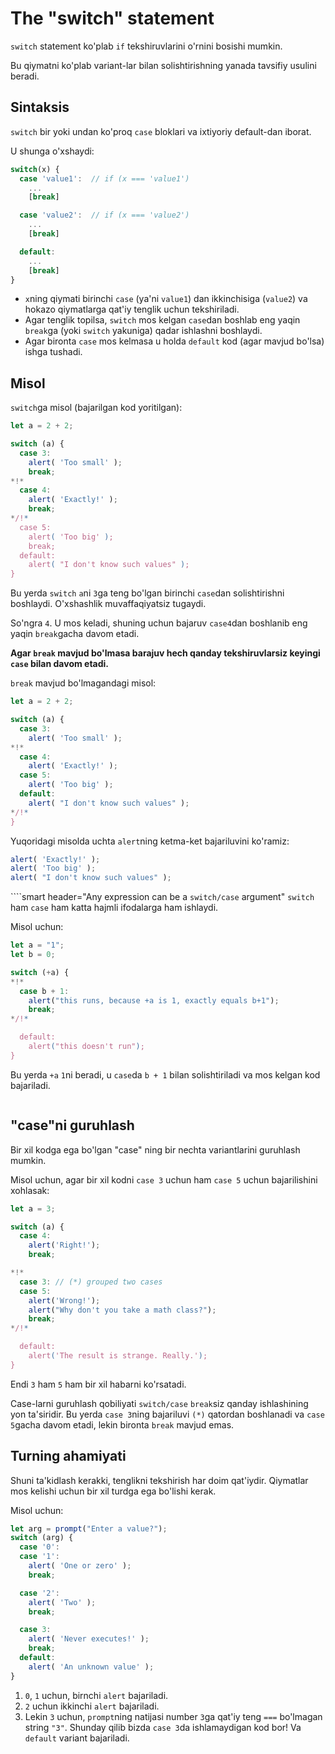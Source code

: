 # The "switch" statement

`switch` statement ko'plab `if` tekshiruvlarini o'rnini bosishi mumkin.

Bu qiymatni ko'plab variant-lar bilan solishtirishning yanada tavsifiy usulini beradi.

## Sintaksis

`switch` bir yoki undan ko'proq `case` bloklari va ixtiyoriy default-dan iborat.
 
U shunga o'xshaydi:

```js no-beautify
switch(x) {
  case 'value1':  // if (x === 'value1')
    ...
    [break]

  case 'value2':  // if (x === 'value2')
    ...
    [break]

  default:
    ...
    [break]
}
```

- `x`ning qiymati birinchi `case` (ya'ni `value1`) dan ikkinchisiga (`value2`) va hokazo qiymatlarga qat'iy tenglik uchun tekshiriladi.
- Agar tenglik topilsa, `switch` mos kelgan `case`dan boshlab eng yaqin `break`ga (yoki `switch` yakuniga) qadar ishlashni boshlaydi.
- Agar bironta `case` mos kelmasa u holda `default` kod (agar mavjud bo'lsa) ishga tushadi.

## Misol

`switch`ga misol (bajarilgan kod yoritilgan):

```js run
let a = 2 + 2;

switch (a) {
  case 3:
    alert( 'Too small' );
    break;
*!*
  case 4:
    alert( 'Exactly!' );
    break;
*/!*
  case 5:
    alert( 'Too big' );
    break;
  default:
    alert( "I don't know such values" );
}
```

Bu yerda `switch` `a`ni `3`ga teng bo'lgan birinchi `case`dan solishtirishni boshlaydi. O'xshashlik muvaffaqiyatsiz tugaydi.

So'ngra `4`. U mos keladi, shuning uchun bajaruv `case4`dan boshlanib eng yaqin `break`gacha davom etadi.

**Agar `break` mavjud bo'lmasa barajuv hech qanday tekshiruvlarsiz keyingi `case` bilan davom etadi.**

`break` mavjud bo'lmagandagi misol:

```js run
let a = 2 + 2;

switch (a) {
  case 3:
    alert( 'Too small' );
*!*
  case 4:
    alert( 'Exactly!' );
  case 5:
    alert( 'Too big' );
  default:
    alert( "I don't know such values" );
*/!*
}
```

Yuqoridagi misolda uchta `alert`ning  ketma-ket bajariluvini ko'ramiz:

```js
alert( 'Exactly!' );
alert( 'Too big' );
alert( "I don't know such values" );
```

````smart header="Any expression can be a `switch/case` argument"
`switch` ham `case` ham katta hajmli ifodalarga ham ishlaydi.

Misol uchun:

```js run
let a = "1";
let b = 0;

switch (+a) {
*!*
  case b + 1:
    alert("this runs, because +a is 1, exactly equals b+1");
    break;
*/!*

  default:
    alert("this doesn't run");
}
```
Bu yerda `+a` `1`ni beradi, u `case`da `b + 1` bilan solishtiriladi va mos kelgan kod bajariladi.
````
````

## "case"ni guruhlash

Bir xil kodga ega bo'lgan "case" ning bir nechta variantlarini guruhlash mumkin.

Misol uchun, agar bir xil kodni `case 3` uchun ham `case 5` uchun bajarilishini xohlasak:

```js run no-beautify
let a = 3;

switch (a) {
  case 4:
    alert('Right!');
    break;

*!*
  case 3: // (*) grouped two cases
  case 5:
    alert('Wrong!');
    alert("Why don't you take a math class?");
    break;
*/!*

  default:
    alert('The result is strange. Really.');
}
```

Endi `3` ham `5` ham bir xil habarni ko'rsatadi.

Case-larni guruhlash qobiliyati `switch/case` `break`siz qanday ishlashining yon ta'siridir. Bu yerda `case 3`ning bajariluvi `(*)` qatordan boshlanadi va `case 5`gacha davom etadi, lekin bironta `break` mavjud emas.


## Turning ahamiyati

Shuni ta'kidlash kerakki, tenglikni tekshirish har doim qat'iydir. Qiymatlar mos kelishi uchun bir xil turdga ega bo'lishi kerak.

Misol uchun:

```js run
let arg = prompt("Enter a value?");
switch (arg) {
  case '0':
  case '1':
    alert( 'One or zero' );
    break;

  case '2':
    alert( 'Two' );
    break;

  case 3:
    alert( 'Never executes!' );
    break;
  default:
    alert( 'An unknown value' );
}
```

1. `0`, `1` uchun, birnchi `alert` bajariladi.
2. `2` uchun ikkinchi `alert` bajariladi.
3. Lekin `3` uchun, `prompt`ning natijasi number `3`ga qat'iy teng `===` bo'lmagan string `"3"`. Shunday qilib bizda  `case 3`da ishlamaydigan kod bor! Va `default` variant bajariladi.
